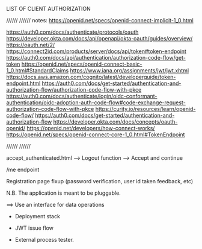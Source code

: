 
LIST OF CLIENT AUTHORIZATION


//////
//////
notes: 
https://openid.net/specs/openid-connect-implicit-1_0.html

https://auth0.com/docs/authenticate/protocols/oauth
https://developer.okta.com/docs/api/openapi/okta-oauth/guides/overview/
https://oauth.net/2/
https://connect2id.com/products/server/docs/api/token#token-endpoint
https://auth0.com/docs/api/authentication/authorization-code-flow/get-token
https://openid.net/specs/openid-connect-basic-1_0.html#StandardClaims
https://www.iana.org/assignments/jwt/jwt.xhtml
https://docs.aws.amazon.com/cognito/latest/developerguide/token-endpoint.html
https://auth0.com/docs/get-started/authentication-and-authorization-flow/authorization-code-flow-with-pkce
https://auth0.com/docs/authenticate/login/oidc-conformant-authentication/oidc-adoption-auth-code-flow#code-exchange-request-authorization-code-flow-with-pkce
https://curity.io/resources/learn/openid-code-flow/
https://auth0.com/docs/get-started/authentication-and-authorization-flow
https://developer.okta.com/docs/concepts/oauth-openid/
https://openid.net/developers/how-connect-works/
https://openid.net/specs/openid-connect-core-1_0.html#TokenEndpoint

//////
//////

accept_authenticated.html
--> Logout function
--> Accept and continue 

/me endpoint

Registration page fixup (password verification, user id taken feedback, etc)

N.B. The application is meant to be pluggable.

==> Use an interface for data operations

- Deployment stack

- JWT issue flow
- External process tester.